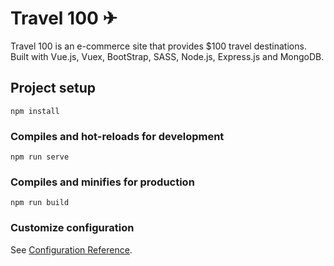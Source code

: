 # Travel 100 ✈

Travel 100 is an e-commerce site that provides \$100 travel destinations. Built with Vue.js, Vuex, BootStrap, SASS, Node.js, Express.js and MongoDB.

## Project setup

```
npm install
```

### Compiles and hot-reloads for development

```
npm run serve
```

### Compiles and minifies for production

```
npm run build
```

### Customize configuration

See [Configuration Reference](https://cli.vuejs.org/config/).
